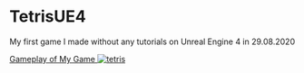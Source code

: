 # TetrisUE4
My first game I made without any tutorials on Unreal Engine 4 in 29.08.2020

<a href="https://youtu.be/KVEsc1aCNwk" target="_blank"> Gameplay of My Game 
![tetris](https://user-images.githubusercontent.com/131354098/233369690-20d61469-5efc-4950-8fda-680a8e96f80a.jpg)
</a>
